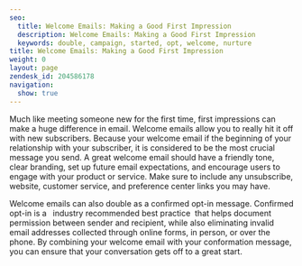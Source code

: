 ```yaml
---
seo:
  title: Welcome Emails: Making a Good First Impression
  description: Welcome Emails: Making a Good First Impression
  keywords: double, campaign, started, opt, welcome, nurture
title: Welcome Emails: Making a Good First Impression
weight: 0
layout: page
zendesk_id: 204586178
navigation:
  show: true
---
```


Much like meeting someone new for the first time, first impressions can make a huge difference in email. Welcome emails allow you to really hit it off with new subscribers. Because your welcome email if the beginning of your relationship with your subscriber, it is considered to be the most crucial message you send. A great welcome email should have a friendly tone, clear branding, set up future email expectations, and encourage users to engage with your product or service. Make sure to include any unsubscribe, website, customer service, and preference center links you may have.&nbsp;

Welcome emails can also double as a confirmed opt-in message. Confirmed opt-in is a **&nbsp;** industry recommended best practice &nbsp;that helps document permission between sender and recipient, while also eliminating invalid email addresses collected through online forms, in person, or over the phone. By combining your welcome email with your conformation message, you can ensure that your conversation gets off to a great start.&nbsp;

&nbsp;

&nbsp;

